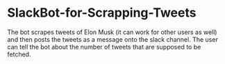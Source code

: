 # SlackBot-for-Scrapping-Tweets

The bot scrapes tweets of Elon Musk (it can work for other users as well) and then posts the tweets as a message onto the slack channel. The user can tell the bot about the number of tweets that are supposed to be fetched.
